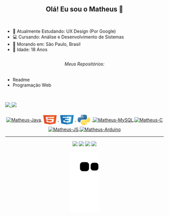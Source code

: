 <section align="center">
  <h1>Olá! Eu sou o Matheus 👋</h1><br>
</section>

- 📖 Atualmente Estudando: UX Design (Por Google)
- 💻 Cursando: Análise e Desenvolvimento de Sistemas 
- 📌 Morando em: São Paulo, Brasil
- 🎈 Idade: 18 Anos
##
<section>
  <h6 align="center">Meus Repositórios:</h6>
  <nav>
    <ul>
      <li>Readme</li>
      <li>Programação Web</li>
    </ul>
  </nav>
<section> 

## 

<section><br>
  <a href="https://www.linkedin.com/in/matheusfsantos9438/" target="_blank">
  <img height="180em" src="https://github-readme-stats.vercel.app/api?username=Matheus-FSantos&show_icons=true&theme=dark&include_all_commits=true&count_private=true"/>
  <img height="180em" src="https://github-readme-stats.vercel.app/api/top-langs/?username=Matheus-FSantos&layout=compact&langs_count=7&theme=dark"/>
</section>

<section align="center" style="display: inline_block"><br>
  <!--Java-->
  <img align="center" alt="Matheus-Java" height="50" width="60" src="https://cdn.jsdelivr.net/gh/devicons/devicon/icons/java/java-original-wordmark.svg">
  <!--HTML-->
  <img align="center" alt="Matheus-HTML" height="30" width="50" src="https://raw.githubusercontent.com/devicons/devicon/master/icons/html5/html5-original.svg">
  <!--CSS-->
  <img align="center" alt="Matheus-CSS" height="30" width="50" src="https://raw.githubusercontent.com/devicons/devicon/master/icons/css3/css3-original.svg">
  <!--Python-->
  <img align="center" alt="Matheus-Python" height="40" width="50" src="https://raw.githubusercontent.com/devicons/devicon/master/icons/python/python-original.svg">
  <!--MySQL-->
  <img align="center" alt="Matheus-MySQL" height="70" width="80" src="https://cdn.jsdelivr.net/gh/devicons/devicon/icons/mysql/mysql-original-wordmark.svg">
  <!--C-->
  <img align="center" alt="Matheus-C" height="35" width="50" src="https://cdn.jsdelivr.net/gh/devicons/devicon/icons/c/c-original.svg" />
  <!--JS-->
  <img align="center" alt="Matheus-JS" height="30" width="50" src="https://cdn.jsdelivr.net/gh/devicons/devicon/icons/javascript/javascript-original.svg" />
  <!--Arduino-->
  <img align="center" alt="Matheus-Arduino" height="40" width="60" src="https://cdn.jsdelivr.net/gh/devicons/devicon/icons/arduino/arduino-original-wordmark.svg" />
          
</section>

<hr>

<section align="center">
  <!--Instagram-->
  <a href="https://www.instagram.com/_matheuseus/" target="_blank"><img src="https://img.shields.io/badge/-Instagram-%23E4405F?style=for-the-badge&logo=instagram&logoColor=white" target="_blank"></a>
  <!--LinkedIn-->
  <a href="https://www.linkedin.com/in/matheusfsantos9438/ " target="_blank"><img src="https://img.shields.io/badge/-LinkedIn-%230077B5?style=for-the-badge&logo=linkedin&logoColor=white" target="_blank"></a> 
  <!--GitHub-->
  <a href="https://github.com/Matheus-FSantos" target="_blank"><img src="https://img.shields.io/badge/GitHub-100000?style=for-the-badge&logo=github&logoColor=white" target="_blank"></a> 
  <!--Gmail-->
    <a href = "mailto:matheus.fs.contato@gmail.com"><img src="https://img.shields.io/badge/-Gmail-%23333?style=for-the-badge&logo=gmail&logoColor=white" target="_blank"></a>
 
  ![Snake animation](https://github.com/Matheus-FSantos/Matheus-FSantos/blob/output/github-contribution-grid-snake.svg)

</section>
